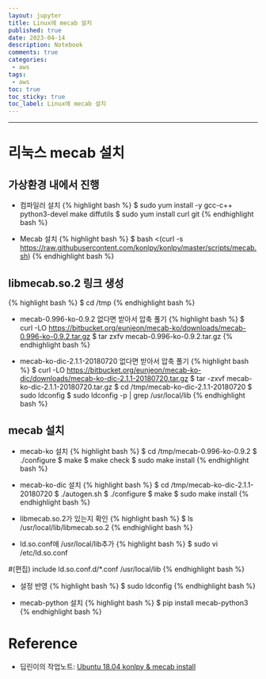 ```yaml
---
layout: jupyter
title: Linux에 mecab 설치
published: true
date: 2023-04-14
description: Notebook
comments: true
categories:
 - aws
tags:
 - aws
toc: true
toc_sticky: true
toc_label: Linux에 mecab 설치
---
```

---
# 리눅스 mecab 설치

## 가상환경 내에서 진행

* 컴파일러 설치
{% highlight bash %}
$ sudo yum install -y gcc-c++ python3-devel make diffutils
$ sudo yum install curl git
{% endhighlight bash %}

* Mecab 설치
{% highlight bash %}
$ bash <(curl -s https://raw.githubusercontent.com/konlpy/konlpy/master/scripts/mecab.sh)
{% endhighlight bash %}

## libmecab.so.2 링크 생성
{% highlight bash %}
$ cd /tmp
{% endhighlight bash %}

* mecab-0.996-ko-0.9.2 없다면 받아서 압축 풀기
{% highlight bash %}
$ curl -LO https://bitbucket.org/eunjeon/mecab-ko/downloads/mecab-0.996-ko-0.9.2.tar.gz
$ tar zxfv mecab-0.996-ko-0.9.2.tar.gz
{% endhighlight bash %}

* mecab-ko-dic-2.1.1-20180720 없다면 받아서 압축 풀기
{% highlight bash %}
$ curl -LO https://bitbucket.org/eunjeon/mecab-ko-dic/downloads/mecab-ko-dic-2.1.1-20180720.tar.gz
$ tar -zxvf mecab-ko-dic-2.1.1-20180720.tar.gz
$ cd /tmp/mecab-ko-dic-2.1.1-20180720
$ sudo ldconfig
$ sudo ldconfig -p | grep /usr/local/lib
{% endhighlight bash %}

## mecab 설치

* mecab-ko 설치
{% highlight bash %}
$ cd /tmp/mecab-0.996-ko-0.9.2
$ ./configure
$ make
$ make check
$ sudo make install
{% endhighlight bash %}

* mecab-ko-dic 설치
{% highlight bash %}
$ cd /tmp/mecab-ko-dic-2.1.1-20180720
$ ./autogen.sh
$ ./configure
$ make
$ sudo make install
{% endhighlight bash %}

* libmecab.so.2가 있는지 확인
{% highlight bash %}
$ ls /usr/local/lib/libmecab.so.2
{% endhighlight bash %}

* ld.so.conf에 /usr/local/lib추가
{% highlight bash %}
$ sudo vi /etc/ld.so.conf

#(편집)
include ld.so.conf.d/*.conf
/usr/local/lib
{% endhighlight bash %}

* 설정 반영
{% highlight bash %}
$ sudo ldconfig
{% endhighlight bash %}

* mecab-python 설치
{% highlight bash %}
$ pip install mecab-python3
{% endhighlight bash %}

# Reference

* 딥린이의 작업노트: [Ubuntu 18.04 konlpy & mecab install](https://raki-1203.github.io/ubuntu/Ubuntu-18.04-konlpy-&-mecab-install/)
